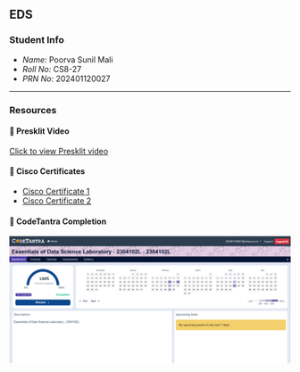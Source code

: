 ## EDS

### Student Info

- *Name:* Poorva Sunil Mali  
- *Roll No:* CS8-27  
- *PRN No:* 202401120027  

---

### Resources

#### 🎥 Presklit Video  
[Click to view Presklit video](https://preskilet.com/202401120027@mitaoe.ac.in)

#### 📄 Cisco Certificates  
- [Cisco Certificate 1](Cisco%20certificate%201.pdf)  
- [Cisco Certificate 2](Cisco%20certificate%202.pdf)

#### 🏅 CodeTantra Completion  
![CodeTantra Completion](CodetantraCompletion.png)
